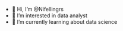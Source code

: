 - 👋 Hi, I’m @Nifellingrs
- 👀 I’m interested in data analyst
- 🌱 I’m currently learning about data science


<!---
Nifellingrs/Nifellingrs is a ✨ special ✨ repository because its `README.md` (this file) appears on your GitHub profile.
You can click the Preview link to take a look at your changes.
--->
